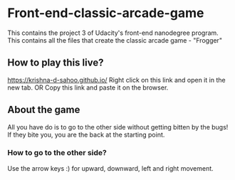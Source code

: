 # Front-end-classic-arcade-game
This contains the project 3 of Udacity's front-end nanodegree program. This contains all the files that create the classic arcade game - "Frogger"

## How to play this live?

https://krishna-d-sahoo.github.io/  Right click on this link and open it in the new tab. OR Copy this link and paste it on the browser.

## About the game

All you have do is to go to the other side without getting bitten by the bugs! If they bite you, you are the back at the starting point.

### How to go to the other side?

Use the arrow keys :) for upward, downward, left and right movement.

